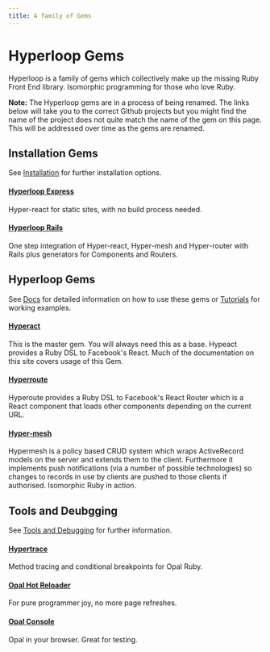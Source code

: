 ```yaml
---
title: A family of Gems
---
```

# Hyperloop Gems

Hyperloop is a family of gems which collectively make up the missing Ruby Front End library. Isomorphic programming for those who love Ruby.

**Note:** The Hyperloop gems are in a process of being renamed. The links below will take you to the correct Github projects but you might find the name of the project does not quite match the name of the gem on this page. This will be addressed over time as the gems are renamed.

## Installation Gems

See [Installation](/installation) for further installation options.

#### [Hyperloop Express](https://github.com/ruby-hyperloop/reactrb-express)

Hyper-react for static sites, with no build process needed.

#### [Hyperloop Rails](https://github.com/ruby-hyperloop/reactrb-rails-generator)

One step integration of Hyper-react, Hyper-mesh and Hyper-router with Rails plus generators for Components and Routers.

## Hyperloop  Gems

See [Docs](/docs/dsl_overview) for detailed information on how to use these gems or [Tutorials](/tutorials) for working examples.

#### [Hyperact](https://github.com/ruby-hyperloop/reactrb)

This is the master gem. You will always need this as a base. Hypeact provides a Ruby DSL to Facebook's React. Much of the documentation on this site covers usage of this Gem.

#### [Hyperroute](https://github.com/ruby-hyperloop/reactrb-router/tree/v2-4-0)

Hyperoute provides a Ruby DSL to Facebook's React Router which is a React component that loads other components depending on the current URL.

#### [Hyper-mesh](https://github.com/ruby-hyperloop/synchromesh)

Hypermesh is a policy based CRUD system which wraps ActiveRecord models on the server and extends them to the client. Furthermore it implements push notifications (via a number of possible technologies) so changes to records in use by clients are pushed to those clients if authorised. Isomorphic Ruby in action.

## Tools and Deubgging

See [Tools and Debugging](/tools/) for further information.

#### [Hypertrace](https://github.com/ruby-hyperloop/hyper-trace)

Method tracing and conditional breakpoints for Opal Ruby.

#### [Opal Hot Reloader](https://github.com/fkchang/opal-hot-reloader)

For pure programmer joy, no more page refreshes.

#### [Opal Console](https://github.com/fkchang/opal-console)

Opal in your browser. Great for testing.
